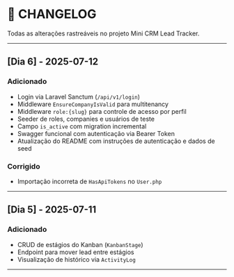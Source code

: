 # 📝 CHANGELOG

Todas as alterações rastreáveis no projeto Mini CRM Lead Tracker.

---

## [Dia 6] - 2025-07-12

### Adicionado

-   Login via Laravel Sanctum (`/api/v1/login`)
-   Middleware `EnsureCompanyIsValid` para multitenancy
-   Middleware `role:{slug}` para controle de acesso por perfil
-   Seeder de roles, companies e usuários de teste
-   Campo `is_active` com migration incremental
-   Swagger funcional com autenticação via Bearer Token
-   Atualização do README com instruções de autenticação e dados de seed

### Corrigido

-   Importação incorreta de `HasApiTokens` no `User.php`

---

## [Dia 5] - 2025-07-11

### Adicionado

-   CRUD de estágios do Kanban (`KanbanStage`)
-   Endpoint para mover lead entre estágios
-   Visualização de histórico via `ActivityLog`

---
